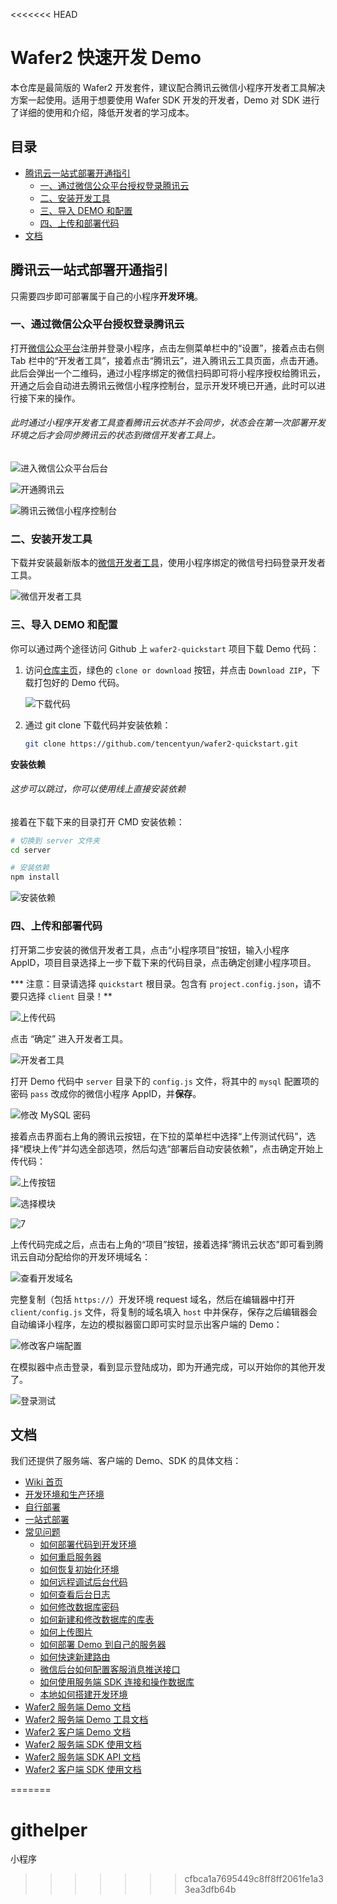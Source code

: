 <<<<<<< HEAD
# Wafer2 快速开发 Demo

本仓库是最简版的 Wafer2 开发套件，建议配合腾讯云微信小程序开发者工具解决方案一起使用。适用于想要使用 Wafer SDK 开发的开发者，Demo 对 SDK 进行了详细的使用和介绍，降低开发者的学习成本。

## 目录

- [腾讯云一站式部署开通指引](#腾讯云一站式部署开通指引)
  - [一、通过微信公众平台授权登录腾讯云](#一通过微信公众平台授权登录腾讯云)
  - [二、安装开发工具](#二安装开发工具)
  - [三、导入 DEMO 和配置](#三导入-demo-和配置)
  - [四、上传和部署代码](#四上传和部署代码)
- [文档](#文档)

## 腾讯云一站式部署开通指引

只需要四步即可部署属于自己的小程序**开发环境**。

### 一、通过微信公众平台授权登录腾讯云

打开[微信公众平台](https://mp.weixin.qq.com)注册并登录小程序，点击左侧菜单栏中的“设置”，接着点击右侧 Tab 栏中的“开发者工具”，接着点击“腾讯云”，进入腾讯云工具页面，点击开通。此后会弹出一个二维码，通过小程序绑定的微信扫码即可将小程序授权给腾讯云，开通之后会自动进去腾讯云微信小程序控制台，显示开发环境已开通，此时可以进行接下来的操作。

###### 此时通过小程序开发者工具查看腾讯云状态并不会同步，状态会在第一次部署开发环境之后才会同步腾讯云的状态到微信开发者工具上。

![进入微信公众平台后台](https://user-images.githubusercontent.com/3380894/29357289-92f2745a-82a9-11e7-9b42-d1a530f94da2.jpg)

![开通腾讯云](https://user-images.githubusercontent.com/3380894/29357290-92f31086-82a9-11e7-818a-038a0cfd72fc.jpg)

![腾讯云微信小程序控制台](https://user-images.githubusercontent.com/3380894/29357742-2c97ba88-82ab-11e7-8947-de819ad5aa45.png)

### 二、安装开发工具

下载并安装最新版本的[微信开发者工具](https://mp.weixin.qq.com/debug/wxadoc/dev/devtools/download.html)，使用小程序绑定的微信号扫码登录开发者工具。

![微信开发者工具](https://user-images.githubusercontent.com/3380894/30306146-39fca9f0-97a9-11e7-88a7-56efcdd1b323.png)

### 三、导入 DEMO 和配置

你可以通过两个途径访问 Github 上 `wafer2-quickstart` 项目下载 Demo 代码：

1. 访问[仓库主页](https://github.com/tencentyun/wafer2-quickstart)，绿色的 `clone or download` 按钮，并点击 `Download ZIP`，下载打包好的 Demo 代码。

   ![下载代码](https://user-images.githubusercontent.com/3380894/30306680-320cd398-97ac-11e7-9f20-eda148861ee9.png)

2. 通过 git clone 下载代码并安装依赖：

   ```bash
   git clone https://github.com/tencentyun/wafer2-quickstart.git
   ```

**安装依赖**

###### 这步可以跳过，你可以使用线上直接安装依赖

接着在下载下来的目录打开 CMD 安装依赖：

```bash
# 切换到 server 文件夹
cd server

# 安装依赖
npm install
```

![安装依赖](https://user-images.githubusercontent.com/3380894/30306727-7db4733c-97ac-11e7-95d1-253bc4b9c1ea.png)

### 四、上传和部署代码

打开第二步安装的微信开发者工具，点击“小程序项目”按钮，输入小程序 AppID，项目目录选择上一步下载下来的代码目录，点击确定创建小程序项目。

*** 注意：目录请选择 `quickstart` 根目录。包含有 `project.config.json`，请不要只选择 `client` 目录！** 

![上传代码](https://user-images.githubusercontent.com/3380894/30306247-b7b63636-97a9-11e7-9b5a-daa0b2db33e6.png)

点击 “确定” 进入开发者工具。

![开发者工具](https://user-images.githubusercontent.com/3380894/30306318-0b7c442c-97aa-11e7-9080-ae47c50cec12.png)

打开 Demo 代码中 `server` 目录下的 `config.js` 文件，将其中的 `mysql` 配置项的密码 `pass` 改成你的微信小程序 AppID，并**保存**。

![修改 MySQL 密码](https://user-images.githubusercontent.com/3380894/30306357-41ac94ac-97aa-11e7-9872-7f5612f99fbc.png)

接着点击界面右上角的腾讯云按钮，在下拉的菜单栏中选择“上传测试代码”，选择“模块上传”并勾选全部选项，然后勾选“部署后自动安装依赖”，点击确定开始上传代码：

![上传按钮](https://user-images.githubusercontent.com/3380894/30306411-8c9a9aea-97aa-11e7-92bb-a571cc436b85.png)

![选择模块](https://user-images.githubusercontent.com/3380894/30306412-8df08f4e-97aa-11e7-9a5b-7ab82c58c63d.png)

![7](https://user-images.githubusercontent.com/3380894/30306455-dc3f612a-97aa-11e7-8add-d3268b63d725.png)

上传代码完成之后，点击右上角的“项目”按钮，接着选择“腾讯云状态”即可看到腾讯云自动分配给你的开发环境域名：

![查看开发域名](https://user-images.githubusercontent.com/3380894/30306493-0f7b5b48-97ab-11e7-9225-ca6c9de9fcf4.png)

完整复制（包括 `https://`）开发环境 request 域名，然后在编辑器中打开 `client/config.js` 文件，将复制的域名填入 `host` 中并保存，保存之后编辑器会自动编译小程序，左边的模拟器窗口即可实时显示出客户端的 Demo：

![修改客户端配置](https://user-images.githubusercontent.com/3380894/30306556-6b32f144-97ab-11e7-90bd-576ebbcb7588.png)

在模拟器中点击登录，看到显示登陆成功，即为开通完成，可以开始你的其他开发了。

![登录测试](https://user-images.githubusercontent.com/3380894/30306599-aa38da98-97ab-11e7-9e0f-57fa21a269f3.png)

## 文档

我们还提供了服务端、客户端的 Demo、SDK 的具体文档：

- [Wiki 首页](https://github.com/tencentyun/wafer2-startup/wiki)
- [开发环境和生产环境](https://github.com/tencentyun/wafer2-startup/wiki/%E5%BC%80%E5%8F%91%E7%8E%AF%E5%A2%83%E5%92%8C%E7%94%9F%E4%BA%A7%E7%8E%AF%E5%A2%83)
- [自行部署](https://github.com/tencentyun/wafer2-startup/wiki/%E8%87%AA%E8%A1%8C%E9%83%A8%E7%BD%B2)
- [一站式部署](https://github.com/tencentyun/wafer2-startup/blob/master/README.md)
- [常见问题](https://github.com/tencentyun/wafer2-startup/wiki/%E5%B8%B8%E8%A7%81%E9%97%AE%E9%A2%98)
  - [如何部署代码到开发环境](https://github.com/tencentyun/wafer2-startup/wiki/%E5%B8%B8%E8%A7%81%E9%97%AE%E9%A2%98#%E5%A6%82%E4%BD%95%E9%83%A8%E7%BD%B2%E4%BB%A3%E7%A0%81%E5%88%B0%E5%BC%80%E5%8F%91%E7%8E%AF%E5%A2%83)
  - [如何重启服务器](https://github.com/tencentyun/wafer2-startup/wiki/%E5%B8%B8%E8%A7%81%E9%97%AE%E9%A2%98#%E5%A6%82%E4%BD%95%E9%87%8D%E5%90%AF%E6%9C%8D%E5%8A%A1%E5%99%A8)
  - [如何恢复初始化环境](https://github.com/tencentyun/wafer2-startup/wiki/%E5%B8%B8%E8%A7%81%E9%97%AE%E9%A2%98#%E5%A6%82%E4%BD%95%E6%81%A2%E5%A4%8D%E5%88%9D%E5%A7%8B%E5%8C%96%E7%8E%AF%E5%A2%83)
  - [如何远程调试后台代码](https://github.com/tencentyun/wafer2-startup/wiki/%E5%B8%B8%E8%A7%81%E9%97%AE%E9%A2%98#%E5%A6%82%E4%BD%95%E8%BF%9C%E7%A8%8B%E8%B0%83%E8%AF%95%E5%90%8E%E5%8F%B0%E4%BB%A3%E7%A0%81)
  - [如何查看后台日志](https://github.com/tencentyun/wafer2-startup/wiki/%E5%B8%B8%E8%A7%81%E9%97%AE%E9%A2%98#%E5%A6%82%E4%BD%95%E6%9F%A5%E7%9C%8B%E5%90%8E%E5%8F%B0%E6%97%A5%E5%BF%97)
  - [如何修改数据库密码](https://github.com/tencentyun/wafer2-startup/wiki/%E5%B8%B8%E8%A7%81%E9%97%AE%E9%A2%98#%E5%A6%82%E4%BD%95%E4%BF%AE%E6%94%B9%E6%95%B0%E6%8D%AE%E5%BA%93%E5%AF%86%E7%A0%81)
  - [如何新建和修改数据库的库表](https://github.com/tencentyun/wafer2-startup/wiki/%E5%B8%B8%E8%A7%81%E9%97%AE%E9%A2%98#%E5%A6%82%E4%BD%95%E6%96%B0%E5%BB%BA%E5%92%8C%E4%BF%AE%E6%94%B9%E6%95%B0%E6%8D%AE%E5%BA%93%E7%9A%84%E5%BA%93%E8%A1%A8)
  - [如何上传图片](https://github.com/tencentyun/wafer2-startup/wiki/%E5%B8%B8%E8%A7%81%E9%97%AE%E9%A2%98#%E5%A6%82%E4%BD%95%E4%B8%8A%E4%BC%A0%E5%9B%BE%E7%89%87)
  - [如何部署 Demo 到自己的服务器](https://github.com/tencentyun/wafer2-startup/wiki/%E5%B8%B8%E8%A7%81%E9%97%AE%E9%A2%98#%E5%A6%82%E4%BD%95%E9%83%A8%E7%BD%B2-demo-%E5%88%B0%E8%87%AA%E5%B7%B1%E7%9A%84%E6%9C%8D%E5%8A%A1%E5%99%A8)
  - [如何快速新建路由](https://github.com/tencentyun/wafer2-startup/wiki/%E5%B8%B8%E8%A7%81%E9%97%AE%E9%A2%98#%E5%A6%82%E4%BD%95%E5%BF%AB%E9%80%9F%E6%96%B0%E5%BB%BA%E8%B7%AF%E7%94%B1)
  - [微信后台如何配置客服消息推送接口](https://github.com/tencentyun/wafer2-startup/wiki/%E5%B8%B8%E8%A7%81%E9%97%AE%E9%A2%98#%E5%BE%AE%E4%BF%A1%E5%90%8E%E5%8F%B0%E5%A6%82%E4%BD%95%E9%85%8D%E7%BD%AE%E5%AE%A2%E6%9C%8D%E6%B6%88%E6%81%AF%E6%8E%A8%E9%80%81%E6%8E%A5%E5%8F%A3)
  - [如何使用服务端 SDK 连接和操作数据库](https://github.com/tencentyun/wafer2-startup/wiki/%E5%B8%B8%E8%A7%81%E9%97%AE%E9%A2%98#%E5%A6%82%E4%BD%95%E4%BD%BF%E7%94%A8%E6%9C%8D%E5%8A%A1%E7%AB%AF-sdk-%E8%BF%9E%E6%8E%A5%E5%92%8C%E6%93%8D%E4%BD%9C%E6%95%B0%E6%8D%AE%E5%BA%93)
  - [本地如何搭建开发环境](https://github.com/tencentyun/wafer2-startup/wiki/%E5%B8%B8%E8%A7%81%E9%97%AE%E9%A2%98#%E6%9C%AC%E5%9C%B0%E5%A6%82%E4%BD%95%E6%90%AD%E5%BB%BA%E5%BC%80%E5%8F%91%E7%8E%AF%E5%A2%83)
- [Wafer2 服务端 Demo 文档](./server/README.md)
- [Wafer2 服务端 Demo 工具文档](./server/tools.md)
- [Wafer2 客户端 Demo 文档](./client/README.md)
- [Wafer2 服务端 SDK 使用文档](https://github.com/tencentyun/wafer2-node-sdk/blob/master/README.md)
- [Wafer2 服务端 SDK API 文档](https://github.com/tencentyun/wafer2-node-sdk/blob/master/API.md)
- [Wafer2 客户端 SDK 使用文档](https://github.com/tencentyun/wafer2-client-sdk/blob/master/README.md)

=======
# githelper
小程序
>>>>>>> cfbca1a7695449c8ff8ff2061fe1a33ea3dfb64b
